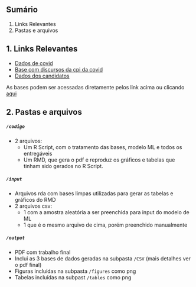 
## Sumário

1. Links Relevantes
2. Pastas e arquivos

## 1. Links Relevantes

* [Dados de covid](https://brasil.io/dataset/covid19/files/)
* [Base com discursos da cpi da covid](https://basedosdados.org/dataset/br-senado-cpipandemia)
* [Dados dos candidatos](https://basedosdados.org/dataset/br-tse-eleicoes)

As bases podem ser acessadas diretamente pelos link acima ou clicando [aqui](https://drive.google.com/drive/folders/13ozE9GhQaxSmfw-wjO_2QT_frnw5nHxU?usp=sharing)

## 2. Pastas e arquivos

##### `/codigo`
* 2 arquivos:
  * Um R Script, com o tratamento das bases, modelo ML e todos os entregáveis
  * Um RMD, que gera o pdf e reproduz os gráficos e tabelas que tinham sido gerados no R Script.
  
##### `/input`
- Arquivos rda com bases limpas utilizadas para gerar as tabelas e gráficos do RMD
- 2 arquivos csv:
  * 1 com a amostra aleatória a ser preenchida para input do modelo de ML
  * 1 que é o mesmo arquivo de cima, porém preenchido manualmente
  
##### `/output`
- PDF com trabalho final
- Inclui as 3 bases de dados geradas na subpasta `/CSV` (mais detalhes ver o pdf final)
- Figuras incluídas na subpasta `/figures` como png
- Tabelas incluídas na subpast `/tables` como png

